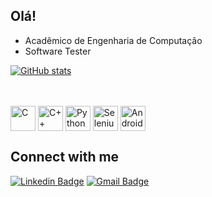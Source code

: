 ## Olá! 

- Acadêmico de Engenharia de Computação
- Software Tester


</div>
  <a href="https://github.com/lucasmello903">
  
  [![GitHub stats](https://github-readme-stats.vercel.app/api?username=lucasmello903)](https://github.com/lucasmello903/github-readme-stats)
  
<div style="display: inline_block"><br>
  <div style="display: inline_block"><br>
  <img align="center" alt="C" height="40" width="40" src="https://cdn.jsdelivr.net/gh/devicons/devicon/icons/c/c-original.svg" />
  <img align="center" alt="C++" height="40"  height="40" src="https://cdn.jsdelivr.net/gh/devicons/devicon/icons/cplusplus/cplusplus-line.svg" />
  <img align="center" alt="Python" height="40"  height="40"src="https://cdn.jsdelivr.net/gh/devicons/devicon/icons/python/python-original.svg" />
  <img align="center" alt="Selenium" height="40"  height="40" src="https://cdn.jsdelivr.net/gh/devicons/devicon/icons/selenium/selenium-original.svg" />
  <img align="center" alt="Android" height="40"  height="40"src="https://cdn.jsdelivr.net/gh/devicons/devicon/icons/android/android-original-wordmark.svg" />

## Connect with me
[![Linkedin Badge](https://img.shields.io/badge/-Linkedin-blue?style=flat-square&logo=Linkedin&logoColor=white&link=https://www.linkedin.com/in/lucas-gabriel-443a551aa/)](https://www.linkedin.com/in/lucas-gabriel-443a551aa/) 
[![Gmail Badge](https://img.shields.io/badge/-englucas903@gmail.com-c14438?style=flat-square&logo=Gmail&logoColor=white&link=mailto:englucas903@gmail.com)](mailto:englucas903@gmail.com)
       
        
  </div>
 
  


